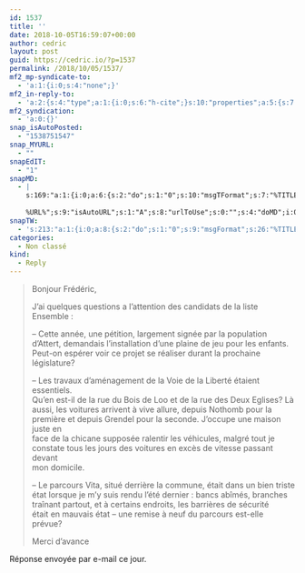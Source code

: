 ```yaml
---
id: 1537
title: ''
date: 2018-10-05T16:59:07+00:00
author: cedric
layout: post
guid: https://cedric.io/?p=1537
permalink: /2018/10/05/1537/
mf2_mp-syndicate-to:
  - 'a:1:{i:0;s:4:"none";}'
mf2_in-reply-to:
  - 'a:2:{s:4:"type";a:1:{i:0;s:6:"h-cite";}s:10:"properties";a:5:{s:7:"summary";a:1:{i:0;s:235:"&#x1f5f3;&#xfe0f;Donnez votre avis ! Partagez vos priorit&#xe9;s ou interrogations Lundi nous enregistrerons le d&#xe9;bat sur Attert, avec une seule liste : Ensemble. N&#039;h&#xe9;sitez pas &#xe0; me faire part des sujets qui VOUS...";}s:4:"name";a:1:{i:0;s:25:"Fr&#xe9;d&#xe9;ric Feller";}s:3:"url";a:1:{i:0;s:92:"https://www.facebook.com/photo.php?fbid=550385398715991&set=a.116635585424310&type=3&theater";}s:11:"publication";a:1:{i:0;s:12:"facebook.com";}s:8:"featured";a:1:{i:0;s:166:"https://scontent.flux1-1.fna.fbcdn.net/v/t1.0-9/43115276_550385402049324_4929961748103954432_o.jpg?_nc_cat=106&amp;oh=169fa440ebbec5c3d9d70e3f845ff614&amp;oe=5C1C24BE";}}}'
mf2_syndication:
  - 'a:0:{}'
snap_isAutoPosted:
  - "1538751547"
snap_MYURL:
  - ""
snapEdIT:
  - "1"
snapMD:
  - |
    s:169:"a:1:{i:0;a:6:{s:2:"do";s:1:"0";s:10:"msgTFormat";s:7:"%TITLE%";s:9:"msgFormat";s:19:"%FULLTEXT%
    
    %URL%";s:9:"isAutoURL";s:1:"A";s:8:"urlToUse";s:0:"";s:4:"doMD";i:0;}}";
snapTW:
  - 's:213:"a:1:{i:0;a:8:{s:2:"do";s:1:"0";s:9:"msgFormat";s:26:"%TITLE%. %EXCERPT% - %URL%";s:8:"attchImg";s:1:"1";s:9:"isAutoImg";s:1:"A";s:8:"imgToUse";s:0:"";s:9:"isAutoURL";s:1:"A";s:8:"urlToUse";s:0:"";s:4:"doTW";i:0;}}";'
categories:
  - Non classé
kind:
  - Reply
---
```

> Bonjour Frédéric,
> 
> J&rsquo;ai quelques questions a l&rsquo;attention des candidats de la liste Ensemble :
> 
> &#8211; Cette année, une pétition, largement signée par la population  
> d&rsquo;Attert, demandais l&rsquo;installation d&rsquo;une plaine de jeu pour les enfants.  
> Peut-on espérer voir ce projet se réaliser durant la prochaine législature?
> 
> &#8211; Les travaux d&rsquo;aménagement de la Voie de la Liberté étaient essentiels.  
> Qu&rsquo;en est-il de la rue du Bois de Loo et de la rue des Deux Eglises? Là  
> aussi, les voitures arrivent à vive allure, depuis Nothomb pour la  
> première et depuis Grendel pour la seconde. J&rsquo;occupe une maison juste en  
> face de la chicane supposée ralentir les véhicules, malgré tout je  
> constate tous les jours des voitures en excès de vitesse passant devant  
> mon domicile.
> 
> &#8211; Le parcours Vita, situé derrière la commune, était dans un bien triste  
> état lorsque je m&rsquo;y suis rendu l&rsquo;été dernier : bancs abîmés, branches  
> traînant partout, et à certains endroits, les barrières de sécurité  
> était en mauvais état &#8211; une remise à neuf du parcours est-elle prévue?
> 
> Merci d&rsquo;avance

Réponse envoyée par e-mail ce jour.